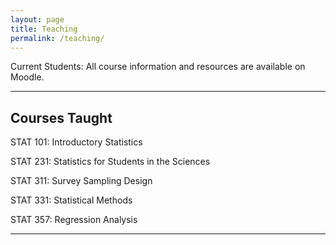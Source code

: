 ```yaml
---
layout: page
title: Teaching
permalink: /teaching/
---
```


Current Students: All course information and resources are available on Moodle.

<hr>

## Courses Taught

STAT 101: Introductory Statistics

STAT 231: Statistics for Students in the Sciences

STAT 311: Survey Sampling Design

STAT 331: Statistical Methods

STAT 357: Regression Analysis

<hr>

